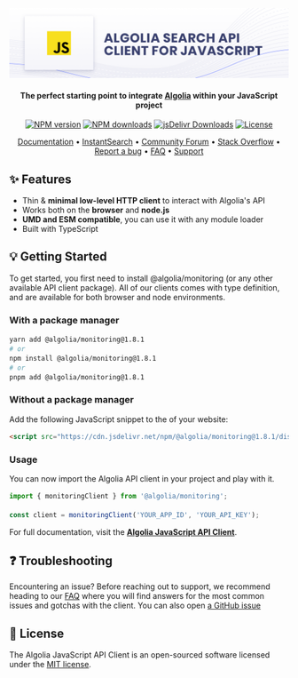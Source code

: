 <p align="center">
  <a href="https://www.algolia.com">
    <img alt="Algolia for JavaScript" src="https://raw.githubusercontent.com/algolia/algoliasearch-client-common/master/banners/javascript.png" >
  </a>

  <h4 align="center">The perfect starting point to integrate <a href="https://algolia.com" target="_blank">Algolia</a> within your JavaScript project</h4>

  <p align="center">
    <a href="https://npmjs.org/package/@algolia/monitoring"><img src="https://img.shields.io/npm/v/@algolia/monitoring.svg?style=flat-square" alt="NPM version"></img></a>
    <a href="http://npm-stat.com/charts.html?package=@algolia/monitoring"><img src="https://img.shields.io/npm/dm/@algolia/monitoring.svg?style=flat-square" alt="NPM downloads"></a>
    <a href="https://www.jsdelivr.com/package/npm/@algolia/monitoring"><img src="https://data.jsdelivr.com/v1/package/npm/@algolia/monitoring/badge" alt="jsDelivr Downloads"></img></a>
    <a href="LICENSE"><img src="https://img.shields.io/badge/license-MIT-green.svg?style=flat-square" alt="License"></a>
  </p>
</p>

<p align="center">
  <a href="https://www.algolia.com/doc/libraries/javascript/" target="_blank">Documentation</a>  •
  <a href="https://www.algolia.com/doc/guides/building-search-ui/what-is-instantsearch/js/" target="_blank">InstantSearch</a>  •
  <a href="https://discourse.algolia.com" target="_blank">Community Forum</a>  •
  <a href="http://stackoverflow.com/questions/tagged/algolia" target="_blank">Stack Overflow</a>  •
  <a href="https://github.com/algolia/algoliasearch-client-javascript/issues" target="_blank">Report a bug</a>  •
  <a href="https://www.algolia.com/doc/libraries/javascript/v5/" target="_blank">FAQ</a>  •
  <a href="https://alg.li/support" target="_blank">Support</a>
</p>

## ✨ Features

- Thin & **minimal low-level HTTP client** to interact with Algolia's API
- Works both on the **browser** and **node.js**
- **UMD and ESM compatible**, you can use it with any module loader
- Built with TypeScript

## 💡 Getting Started

To get started, you first need to install @algolia/monitoring (or any other available API client package).
All of our clients comes with type definition, and are available for both browser and node environments.

### With a package manager

```bash
yarn add @algolia/monitoring@1.8.1
# or
npm install @algolia/monitoring@1.8.1
# or
pnpm add @algolia/monitoring@1.8.1
```

### Without a package manager

Add the following JavaScript snippet to the <head> of your website:

```html
<script src="https://cdn.jsdelivr.net/npm/@algolia/monitoring@1.8.1/dist/builds/browser.umd.js"></script>
```

### Usage

You can now import the Algolia API client in your project and play with it.

```js
import { monitoringClient } from '@algolia/monitoring';

const client = monitoringClient('YOUR_APP_ID', 'YOUR_API_KEY');
```

For full documentation, visit the **[Algolia JavaScript API Client](https://www.algolia.com/doc/libraries/javascript/v5/methods/monitoring/)**.

## ❓ Troubleshooting

Encountering an issue? Before reaching out to support, we recommend heading to our [FAQ](https://www.algolia.com/doc/libraries/javascript/v5/) where you will find answers for the most common issues and gotchas with the client. You can also open [a GitHub issue](https://github.com/algolia/api-clients-automation/issues/new?assignees=&labels=&projects=&template=Bug_report.md)

## 📄 License

The Algolia JavaScript API Client is an open-sourced software licensed under the [MIT license](LICENSE).
